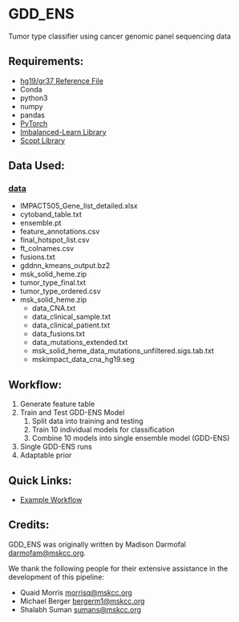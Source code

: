 # GDD_ENS
Tumor type classifier using cancer genomic panel sequencing data
## Requirements:
* [hg19/gr37 Reference File](https://hgdownload.cse.ucsc.edu/goldenpath/hg19/bigZips/)
* Conda
* python3
* numpy
* pandas
* [PyTorch](https://pytorch.org/)
* [Imbalanced-Learn Library](https://imbalanced-learn.org/stable/index.html)
* [Scopt Library](https://scikit-optimize.github.io/stable/index.html)

## Data Used:
### [data](./data/)
* IMPACT505_Gene_list_detailed.xlsx
* cytoband_table.txt
* ensemble.pt
* feature_annotations.csv
* final_hotspot_list.csv
* ft_colnames.csv
* fusions.txt
* gddnn_kmeans_output.bz2
* msk_solid_heme.zip
* tumor_type_final.txt
* tumor_type_ordered.csv
* msk_solid_heme.zip
  - data_CNA.txt
  - data_clinical_sample.txt
  - data_clinical_patient.txt
  - data_fusions.txt
  - data_mutations_extended.txt
  - msk_solid_heme_data_mutations_unfiltered.sigs.tab.txt
  - mskimpact_data_cna_hg19.seg


## Workflow:
1. Generate feature table
2. Train and Test GDD-ENS Model
   1. Split data into training and testing
   2. Train 10 individual models for classification
   3. Combine 10 models into single ensemble model (GDD-ENS)
3. Single GDD-ENS runs
4. Adaptable prior

## Quick Links:
* [Example Workflow](doc/workflow.md)

## Credits:
GDD_ENS was originally written by Madison Darmofal <darmofam@mskcc.org>.

We thank the following people for their extensive assistance in the development of this pipeline:

- Quaid Morris <morrisq@mskcc.org>
- Michael Berger <bergerm1@mskcc.org>
- Shalabh Suman <sumans@mskcc.org>

